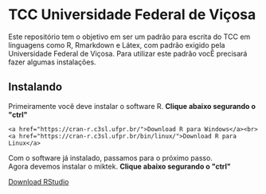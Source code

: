 # TCC Universidade Federal de Viçosa
<p>
Este repositório tem o objetivo em ser um padrão para escrita do TCC em
linguagens como R, Rmarkdown e Látex, com padrão exigido pela Universidade 
Federal de Viçosa. Para utilizar este padrão vocÊ precisará fazer algumas
instalações.
</p>

## Instalando
<p>
Primeiramente você deve instalar o software R. <strong>Clique abaixo segurando o "ctrl"</strong>
</p>

```
<a href="https://cran-r.c3sl.ufpr.br/">Download R para Windows</a><br>
<a href="https://cran-r.c3sl.ufpr.br/bin/linux/">Download R para Linux</a>
```


Com o software já instalado, passamos para o próximo passo.<br>
Agora devemos instalar o miktek. <strong>Clique abaixo segurando o "ctrl"</strong>




  <a href="https://rstudio.com/products/rstudio/download/#download">Download RStudio</a>
</p>
